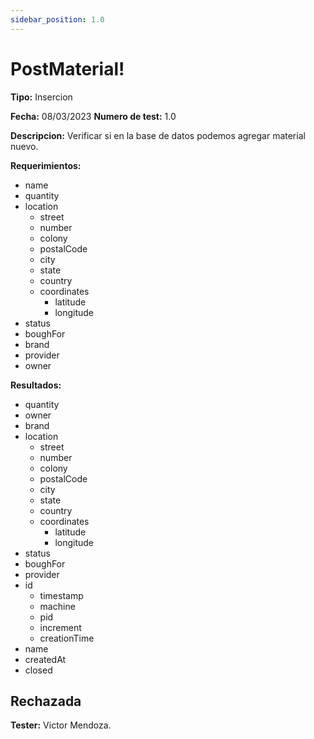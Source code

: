 ```yaml
---
sidebar_position: 1.0
---
```


# PostMaterial!

**Tipo:** Insercion

**Fecha:** 08/03/2023  **Numero de test:** 1.0

**Descripcion:** Verificar si en la base de datos podemos agregar material nuevo.

**Requerimientos:**
- name
- quantity
- location
    - street
    - number
    - colony
    - postalCode
    - city
    - state
    - country
    - coordinates
        - latitude
        - longitude
- status
- boughFor
- brand 
- provider
- owner

**Resultados:**
- quantity
- owner
- brand
- location
    - street
    - number
    - colony
    - postalCode
    - city
    - state
    - country
    - coordinates
        - latitude
        - longitude
- status
- boughFor
- provider
- id
    - timestamp
    - machine
    - pid
    - increment
    - creationTime
- name
- createdAt
- closed


## Rechazada

**Tester:** Victor Mendoza.



